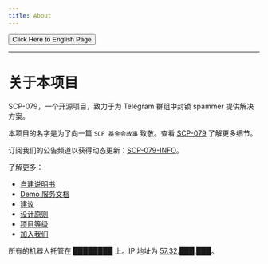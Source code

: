 ```yaml
---
title: About
---
```


<link rel="stylesheet" href="/css/chinese.css">
<button onmouseover="PlaySound('totop1')" onmouseout="StopSound('totop1')" onclick="window.location.href = '/about/';" class="en">Click Here to English Page</button>

---

# 关于本项目

SCP-079，一个开源项目，致力于为 Telegram 群组中封锁 spammer 提供解决方案。

本项目的名字是为了向一篇 `SCP 基金会故事` 致敬。查看 [SCP-079](http://www.scp-wiki.net/scp-079) 了解更多细节。

订阅我们的公告频道以获得动态更新：[SCP-079-INFO](https://t.me/SCP_079_INFO)。

了解更多：

- [自建说明书](/how-zh/)
- [Demo 服务文档](/readme/)
- [建议](/suggestions-zh/)
- [设计原则](/principles-zh/)
- [项目等级](/classes-zh/)
- [加入我们](/help-zh/)

所有的机器人托管在 ████████ 上。IP 地址为 [57.32.███.███](http://www.scp-wiki.net/scp-614)。

<audio src="/audio/page/about.ogg" autoplay></audio>
